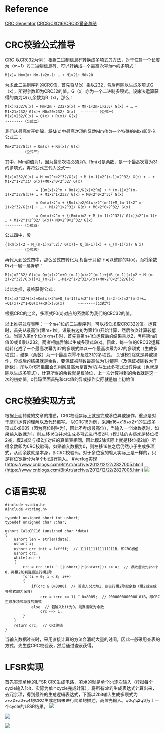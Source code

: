 # Reference
[CRC Generator](http://outputlogic.com/)
[CRC8/CRC16/CRC32最全总结](https://blog.csdn.net/lianyunyouyou/article/details/107217125)
# CRC校验公式推导
[CRC](https://blog.csdn.net/u011388550/article/details/45242725)
以CRC32为例：
根据二进制信息码转换成多项式的方法，对于任意一个长度为（m+1）的二进制信息码，可以转换成一个最高次幂为m的多项式：
```
M(x)= Mm×2m+ Mm-1×2m-1+ … + M1×21+ M0×20
```
为求此二进制序列的CRC值，首先将M(x）乘以232，然后再除以生成多项式G（x），所得余数即为CRC32的值。G（x）亦为一个二进制多项式。设除法运算获得的商为Q(x),余数为R（x），那么：
```
M(x)×232/G(x) = Mm×2m × 232/G(x) + Mm-1×2m-1×232/ G(x) + … + M1×21×232/ G(x)+ M0×20×232/ G(x)  --------（公式一）
M(x)×232/G(x) = Q(x) + R(x)/ G(x)                                             --------（公式二）  
```
我们从最高位开始解，将M(x)中最高次项的系数Mm作为一个特殊的M(x)即带入公式二：
```
Mm×2^32/G(x) = Qm(x) + Rm(x)/ G(x)                                           --------（公式三）
```
其中，Mm的值为1，因为最高次项必须为1。Rm(x)是余数，是一个最高次幂为31的多项式。再将公式三代入公式一:
```
M(x)×232/G(x) = M_m×2^m×2^32/G(x) + M_(m-1)×2^(m-1)×2^32/ G(x) + … + M1×2^1×2^32/ G(x)+M0×2^0×2^32/ G(x)

              = {Qm(x)×2^m + Rm(x)/G(x)×2^m} + M_(m-1)×2^(m-1)×2^32/G(x)+ … + M1×2^1×232/ G(x) + M0×2^0×2^32/ G(x)

              = Qm(x)×2^m + {Rm(x)×2/G(x)×2^(m-1)+M_(m-1)×2^(m-1)×2^32/G(x)} + … + M1×2^1×2^32/ G(x) + M0×2^0×2^32/ G(x)

              = Qm(x)×2^m + {(Rm(x)×2 + M_(m-1)×2^32)/ G(x)}×2^(m-1)+ … + M1×2^1×2^32/ G(x)+ M0×2^0×2^32/ G(x)
--------（公式四）
```
公式四中，设
```
{(Rm(x)×2 + M_(m-1)×2^32)/ G(x)}= Q_(m-1)(x) + R_(m-1)(x)/ G(x)           --------（公式五）
```
再代入到公式四中，那么公式四转化为,相当于只留下可以整除的Q(x)，而将余数R(x)一层一层拆解：
```
M(x)×2^32/ G(x)= Qm(x)×2^m+Q_(m-1)(x)×2^(m-1)+{(R_(m-1)(x)×2 + M_(m-2)×2^32)/G(x)}×2_(m-2)+ …+M1×2^1×2^32/G(x)+M0×2^0×2^32/G(x)
```
以此类推，最终获得公式：
```
M(x)×2^32/G(x)=Qm(x)×2^m+Q_(m-1)(x)×2^(m-1)+Q_(m-2)(x)×2^(m-2)+…+Q1(x)×2^1+Q0(x)+R0(x)/G(x)      --------(公式六)
```
根据CRC的定义，多项式R0(x)对应的系数即为我们的CRC32的值。

以上推导过程表明：一个m+1位的二进制序列，可以按位求取CRC32的值。运算时，首先从最高位(第m+1位，设最右边的为第1位)开始计算，然后依次计算较低位。当输入第n个位(n<m+1)时，首先将第n+1位运算后的结果乘以2，再将第n的值(0或1)乘以232，两者相加后除以生成多项式G(x)。因此，每一位的CRC32运算就转化成了一个最高次幂为32的多项式除以一个最高次幂为32的多项式（生成多项式），结果（余数）为一个最高次幂不超过31的多项式。
关键模2除就是异或操作，异或后的结果就是余数，要保证被除数最高位为1才能除（及保证被除数大于除数），所以C代码里面会先判断最高为是否为1在与生成多项式进行异或（也就是除以生成多项式），计算所得的余数就是校验位，上一次计算得到的余数就是这一次的初始值，c代码里面首先和crc值的异或操作实际就是加上初始值
# CRC校验实现方式
根据上面转载的文章的描述，CRC校验实际上就是完成移位异或操作，重点是对于摩尔运算的理解以及代码编写。
以CRC16为例，采用x16+x15+x2+1的生成多项式0x8005（因为高位时钟为1，因此不考虑最高位），当输入一个bit数据时，如果输入数据为1，则左移16位并对生成多项式进行模2除（模2除的实质就是移位模2减，模2减又与模2加对应的真值表相同，因此模2除实际上就是移位模2加）所得余数即为CRC校验码，如果输入数据为0，则左移16位之后仍然小于生成多项式，从而余数就是本身，即CRC校验码。对于多位宽的输入实际上是一样的，只是将位宽拆分为单个bit进行输入。
#Verilog实现
[https://www.cnblogs.com/BitArt/archive/2012/12/22/2827005.html](https://www.cnblogs.com/BitArt/archive/2012/12/22/2827005.html)
![](CRC生成-LFSR电路.assets\23495115-d32258b8b7a1f46e.png)

# C语言实现
```
#include <stdio.h>
#include <string.h>

typedef unsigned short int ushort;
typedef unsigned char uchar;

ushort CalcCRC16 (unsigned char *data)
{
    ushort len = strlen(data);
    ushort i;
    ushort crc_init = 0xffff;  // 1111111111111111B，即CRC初值
    ushort crc;
    while(len--)
    {
        crc = crc_init ^ ((ushort)(*(data++))) << 8;  // 源数据流先补8个0，再模2加初值后进行模2除
        for(i = 0; i < 8; i++)
        {
            if(crc & 0x8000)  // 若输入bit为1，则进行模2除取余数（模2减生成多项式即为余数）
                crc = (crc << 1) ^ 0x8005;  // 1000000000000101B，即CRC生成多项式系数的简式
            else  // 若输入bit为0，则直接就为余数
                crc <<= 1;
        }
    }
    return crc;  // CRC终值
}
```
当输入数据过长时，采用直接计算的方法会消耗大量的时间，因此一般采用查表的方式，先生成CRC校验表，然后通过查表获得。

# LFSR实现
首先实现单bit的LFSR CRC生成电路，多bit的就是单个bit逐次输入（模拟每个cycle输入1bit，实际为单个cycle完成计算），将所有bit的生成表达式计算出来，去冗余项，得到最终的生成逻辑表达式，下面以2bit输入生成多项式为x+x2+x3+x4的CRC生成逻辑来进行简单的描述，高位先输入。q0q1q2q3为上一个cycle的LFSR结果。
![](CRC生成-LFSR电路.assets\23495115-ee891a17f1e645c2.png)

![](CRC生成-LFSR电路.assets\23495115-ef96d38771250b40.png)


![](CRC生成-LFSR电路.assets\23495115-95bbd3ab69224040.jpg)
